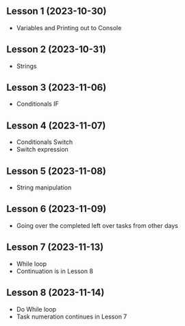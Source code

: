 ## Lesson 1 (2023-10-30)

- Variables and Printing out to Console

## Lesson 2 (2023-10-31)

- Strings

## Lesson 3 (2023-11-06)

- Conditionals IF

## Lesson 4 (2023-11-07)

- Conditionals Switch
- Switch expression

## Lesson 5 (2023-11-08)

- String manipulation

## Lesson 6 (2023-11-09)

- Going over the completed left over tasks from other days

## Lesson 7 (2023-11-13)

- While loop
- Continuation is in Lesson 8

## Lesson 8 (2023-11-14)

- Do While loop
- Task numeration continues in Lesson 7